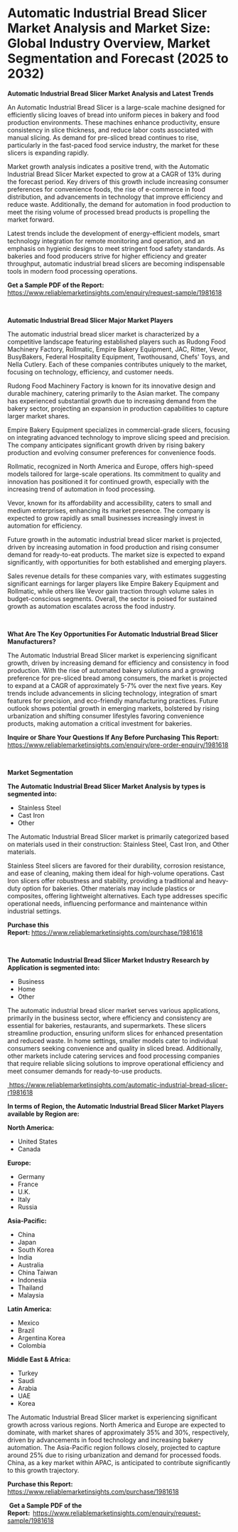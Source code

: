 <p><h1>Automatic Industrial Bread Slicer Market Analysis and Market Size: Global Industry Overview, Market Segmentation and Forecast (2025 to 2032)</h1></p><p><strong>Automatic Industrial Bread Slicer Market Analysis and Latest Trends</strong></p>
<p><p>An Automatic Industrial Bread Slicer is a large-scale machine designed for efficiently slicing loaves of bread into uniform pieces in bakery and food production environments. These machines enhance productivity, ensure consistency in slice thickness, and reduce labor costs associated with manual slicing. As demand for pre-sliced bread continues to rise, particularly in the fast-paced food service industry, the market for these slicers is expanding rapidly.</p><p>Market growth analysis indicates a positive trend, with the Automatic Industrial Bread Slicer Market expected to grow at a CAGR of 13% during the forecast period. Key drivers of this growth include increasing consumer preferences for convenience foods, the rise of e-commerce in food distribution, and advancements in technology that improve efficiency and reduce waste. Additionally, the demand for automation in food production to meet the rising volume of processed bread products is propelling the market forward.</p><p>Latest trends include the development of energy-efficient models, smart technology integration for remote monitoring and operation, and an emphasis on hygienic designs to meet stringent food safety standards. As bakeries and food producers strive for higher efficiency and greater throughput, automatic industrial bread slicers are becoming indispensable tools in modern food processing operations.</p></p>
<p><strong>Get a Sample PDF of the Report:&nbsp;</strong> <a href="https://www.reliablemarketinsights.com/enquiry/request-sample/1981618?utm_campaign=3593&utm_medium=2&utm_source=Github&utm_content=ia&utm_term=12042025&utm_id=automatic-industrial-bread-slicer">https://www.reliablemarketinsights.com/enquiry/request-sample/1981618</a></p>
<p>&nbsp;</p>
<p><strong>Automatic Industrial Bread Slicer Major Market Players</strong></p>
<p><p>The automatic industrial bread slicer market is characterized by a competitive landscape featuring established players such as Rudong Food Machinery Factory, Rollmatic, Empire Bakery Equipment, JAC, Ritter, Vevor, BusyBakers, Federal Hospitality Equipment, Twothousand, Chefs' Toys, and Nella Cutlery. Each of these companies contributes uniquely to the market, focusing on technology, efficiency, and customer needs.</p><p>Rudong Food Machinery Factory is known for its innovative design and durable machinery, catering primarily to the Asian market. The company has experienced substantial growth due to increasing demand from the bakery sector, projecting an expansion in production capabilities to capture larger market shares.</p><p>Empire Bakery Equipment specializes in commercial-grade slicers, focusing on integrating advanced technology to improve slicing speed and precision. The company anticipates significant growth driven by rising bakery production and evolving consumer preferences for convenience foods.</p><p>Rollmatic, recognized in North America and Europe, offers high-speed models tailored for large-scale operations. Its commitment to quality and innovation has positioned it for continued growth, especially with the increasing trend of automation in food processing.</p><p>Vevor, known for its affordability and accessibility, caters to small and medium enterprises, enhancing its market presence. The company is expected to grow rapidly as small businesses increasingly invest in automation for efficiency.</p><p>Future growth in the automatic industrial bread slicer market is projected, driven by increasing automation in food production and rising consumer demand for ready-to-eat products. The market size is expected to expand significantly, with opportunities for both established and emerging players.</p><p>Sales revenue details for these companies vary, with estimates suggesting significant earnings for larger players like Empire Bakery Equipment and Rollmatic, while others like Vevor gain traction through volume sales in budget-conscious segments. Overall, the sector is poised for sustained growth as automation escalates across the food industry.</p></p>
<p>&nbsp;</p>
<p><strong>What Are The Key Opportunities For Automatic Industrial Bread Slicer Manufacturers?</strong></p>
<p><p>The Automatic Industrial Bread Slicer market is experiencing significant growth, driven by increasing demand for efficiency and consistency in food production. With the rise of automated bakery solutions and a growing preference for pre-sliced bread among consumers, the market is projected to expand at a CAGR of approximately 5-7% over the next five years. Key trends include advancements in slicing technology, integration of smart features for precision, and eco-friendly manufacturing practices. Future outlook shows potential growth in emerging markets, bolstered by rising urbanization and shifting consumer lifestyles favoring convenience products, making automation a critical investment for bakeries.</p></p>
<p><strong>Inquire or Share Your Questions If Any Before Purchasing This Report:</strong> <a href="https://www.reliablemarketinsights.com/enquiry/pre-order-enquiry/1981618?utm_campaign=3593&utm_medium=2&utm_source=Github&utm_content=ia&utm_term=12042025&utm_id=automatic-industrial-bread-slicer">https://www.reliablemarketinsights.com/enquiry/pre-order-enquiry/1981618</a></p>
<p>&nbsp;</p>
<p><strong>Market Segmentation</strong></p>
<p><strong>The Automatic Industrial Bread Slicer Market Analysis by types is segmented into:</strong></p>
<p><ul><li>Stainless Steel</li><li>Cast Iron</li><li>Other</li></ul></p>
<p><p>The Automatic Industrial Bread Slicer market is primarily categorized based on materials used in their construction: Stainless Steel, Cast Iron, and Other materials. </p><p>Stainless Steel slicers are favored for their durability, corrosion resistance, and ease of cleaning, making them ideal for high-volume operations. Cast Iron slicers offer robustness and stability, providing a traditional and heavy-duty option for bakeries. Other materials may include plastics or composites, offering lightweight alternatives. Each type addresses specific operational needs, influencing performance and maintenance within industrial settings.</p></p>
<p><strong>Purchase this Report:&nbsp;</strong><a href="https://www.reliablemarketinsights.com/purchase/1981618?utm_campaign=3593&utm_medium=2&utm_source=Github&utm_content=ia&utm_term=12042025&utm_id=automatic-industrial-bread-slicer">https://www.reliablemarketinsights.com/purchase/1981618</a></p>
<p>&nbsp;</p>
<p><strong>The Automatic Industrial Bread Slicer Market Industry Research by Application is segmented into:</strong></p>
<p><ul><li>Business</li><li>Home</li><li>Other</li></ul></p>
<p><p>The automatic industrial bread slicer market serves various applications, primarily in the business sector, where efficiency and consistency are essential for bakeries, restaurants, and supermarkets. These slicers streamline production, ensuring uniform slices for enhanced presentation and reduced waste. In home settings, smaller models cater to individual consumers seeking convenience and quality in sliced bread. Additionally, other markets include catering services and food processing companies that require reliable slicing solutions to improve operational efficiency and meet consumer demands for ready-to-use products.</p></p>
<p><a href="https://www.reliablemarketinsights.com/automatic-industrial-bread-slicer-r1981618?utm_campaign=3593&utm_medium=2&utm_source=Github&utm_content=ia&utm_term=12042025&utm_id=automatic-industrial-bread-slicer">&nbsp;https://www.reliablemarketinsights.com/automatic-industrial-bread-slicer-r1981618</a></p>
<p><strong>In terms of Region, the Automatic Industrial Bread Slicer Market Players available by Region are:</strong></p>
<p>
    <p> <strong> North America: </strong>
        <ul>
            <li>United States</li>
            <li>Canada</li>
        </ul>
        </p> 
    <p> <strong> Europe: </strong>
        <ul>
            <li>Germany</li>
            <li>France</li>
            <li>U.K.</li>
            <li>Italy</li>
            <li>Russia</li>
        </ul>
        </p> 
    <p> <strong> Asia-Pacific: </strong>
        <ul>
            <li>China</li>
            <li>Japan</li>
            <li>South Korea</li>
            <li>India</li>
            <li>Australia</li>
            <li>China Taiwan</li>
            <li>Indonesia</li>
            <li>Thailand</li>
            <li>Malaysia</li>
        </ul>
        </p> 
    <p> <strong> Latin America: </strong>
        <ul>
            <li>Mexico</li>
            <li>Brazil</li>
            <li>Argentina Korea</li>
            <li>Colombia</li>
        </ul>
        </p> 
    <p> <strong> Middle East & Africa: </strong>
        <ul>
            <li>Turkey</li>
            <li>Saudi</li>
            <li>Arabia</li>
            <li>UAE</li>
            <li>Korea</li>
        </ul>
    </p>
    </p>
<p><p>The Automatic Industrial Bread Slicer market is experiencing significant growth across various regions. North America and Europe are expected to dominate, with market shares of approximately 35% and 30%, respectively, driven by advancements in food technology and increasing bakery automation. The Asia-Pacific region follows closely, projected to capture around 25% due to rising urbanization and demand for processed foods. China, as a key market within APAC, is anticipated to contribute significantly to this growth trajectory.</p></p>
<p><strong>Purchase this Report: </strong><a href="https://www.reliablemarketinsights.com/purchase/1981618?utm_campaign=3593&utm_medium=2&utm_source=Github&utm_content=ia&utm_term=12042025&utm_id=automatic-industrial-bread-slicer">https://www.reliablemarketinsights.com/purchase/1981618</a></p>
<p>&nbsp;<strong>Get a Sample PDF of the Report:&nbsp;&nbsp;</strong><a href="https://www.reliablemarketinsights.com/enquiry/request-sample/1981618?utm_campaign=3593&utm_medium=2&utm_source=Github&utm_content=ia&utm_term=12042025&utm_id=automatic-industrial-bread-slicer">https://www.reliablemarketinsights.com/enquiry/request-sample/1981618</a></p>
<p><strong></strong></p>
<p><p></p><p></p><p></p></p>